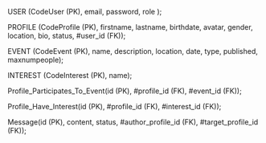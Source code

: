 USER (CodeUser (PK), email, password, role );

PROFILE (CodeProfile (PK), firstname, lastname, birthdate, avatar, gender, location, bio, status, #user_id (FK));

EVENT (CodeEvent (PK), name, description, location, date, type, published, maxnumpeople);

INTEREST (CodeInterest (PK), name);


Profile_Participates_To_Event(id (PK), #profile_id (FK), #event_id (FK));

Profile_Have_Interest(id (PK), #profile_id (FK), #interest_id (FK));

Message(id (PK), content, status, #author_profile_id (FK), #target_profile_id (FK));